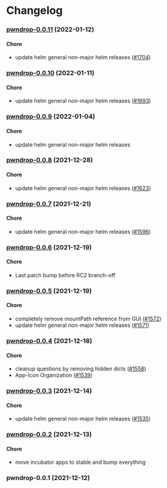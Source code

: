 # Changelog<br>


<a name="pwndrop-0.0.11"></a>
### [pwndrop-0.0.11](https://github.com/truecharts/apps/compare/pwndrop-0.0.10...pwndrop-0.0.11) (2022-01-12)

#### Chore

* update helm general non-major helm releases ([#1704](https://github.com/truecharts/apps/issues/1704))



<a name="pwndrop-0.0.10"></a>
### [pwndrop-0.0.10](https://github.com/truecharts/apps/compare/pwndrop-0.0.9...pwndrop-0.0.10) (2022-01-11)

#### Chore

* update helm general non-major helm releases ([#1693](https://github.com/truecharts/apps/issues/1693))



<a name="pwndrop-0.0.9"></a>
### [pwndrop-0.0.9](https://github.com/truecharts/apps/compare/pwndrop-0.0.8...pwndrop-0.0.9) (2022-01-04)

#### Chore

* update helm general non-major helm releases



<a name="pwndrop-0.0.8"></a>
### [pwndrop-0.0.8](https://github.com/truecharts/apps/compare/pwndrop-0.0.7...pwndrop-0.0.8) (2021-12-28)

#### Chore

* update helm general non-major helm releases ([#1623](https://github.com/truecharts/apps/issues/1623))



<a name="pwndrop-0.0.7"></a>
### [pwndrop-0.0.7](https://github.com/truecharts/apps/compare/pwndrop-0.0.6...pwndrop-0.0.7) (2021-12-21)

#### Chore

* update helm general non-major helm releases ([#1596](https://github.com/truecharts/apps/issues/1596))



<a name="pwndrop-0.0.6"></a>
### [pwndrop-0.0.6](https://github.com/truecharts/apps/compare/pwndrop-0.0.5...pwndrop-0.0.6) (2021-12-19)

#### Chore

* Last patch bump before RC2 branch-off



<a name="pwndrop-0.0.5"></a>
### [pwndrop-0.0.5](https://github.com/truecharts/apps/compare/pwndrop-0.0.4...pwndrop-0.0.5) (2021-12-19)

#### Chore

* completely remove mountPath reference from GUI ([#1572](https://github.com/truecharts/apps/issues/1572))
* update helm general non-major helm releases ([#1571](https://github.com/truecharts/apps/issues/1571))



<a name="pwndrop-0.0.4"></a>
### [pwndrop-0.0.4](https://github.com/truecharts/apps/compare/pwndrop-0.0.3...pwndrop-0.0.4) (2021-12-18)

#### Chore

* cleanup questions by removing hidden dicts ([#1558](https://github.com/truecharts/apps/issues/1558))
* App-Icon Organization ([#1539](https://github.com/truecharts/apps/issues/1539))



<a name="pwndrop-0.0.3"></a>
### [pwndrop-0.0.3](https://github.com/truecharts/apps/compare/pwndrop-0.0.2...pwndrop-0.0.3) (2021-12-14)

#### Chore

* update helm general non-major helm releases ([#1535](https://github.com/truecharts/apps/issues/1535))



<a name="pwndrop-0.0.2"></a>
### [pwndrop-0.0.2](https://github.com/truecharts/apps/compare/pwndrop-0.0.1...pwndrop-0.0.2) (2021-12-13)

#### Chore

* move incubator apps to stable and bump everything



<a name="pwndrop-0.0.1"></a>
### pwndrop-0.0.1 (2021-12-12)
